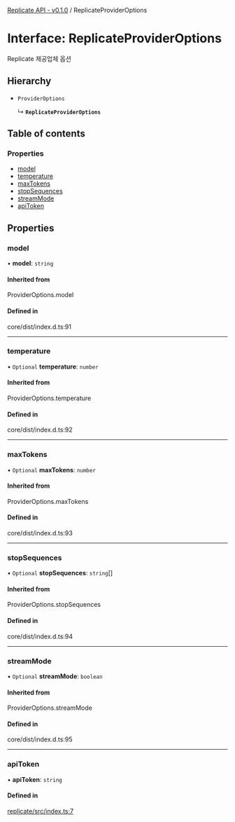 [Replicate API - v0.1.0](/robota/api-reference/replicate/) / ReplicateProviderOptions

# Interface: ReplicateProviderOptions

Replicate 제공업체 옵션

## Hierarchy

- `ProviderOptions`

  ↳ **`ReplicateProviderOptions`**

## Table of contents

### Properties

- [model](/robota/api-reference/replicate/interfaces/ReplicateProviderOptions#model)
- [temperature](/robota/api-reference/replicate/interfaces/ReplicateProviderOptions#temperature)
- [maxTokens](/robota/api-reference/replicate/interfaces/ReplicateProviderOptions#maxtokens)
- [stopSequences](/robota/api-reference/replicate/interfaces/ReplicateProviderOptions#stopsequences)
- [streamMode](/robota/api-reference/replicate/interfaces/ReplicateProviderOptions#streammode)
- [apiToken](/robota/api-reference/replicate/interfaces/ReplicateProviderOptions#apitoken)

## Properties

### <a id="model" name="model"></a> model

• **model**: `string`

#### Inherited from

ProviderOptions.model

#### Defined in

core/dist/index.d.ts:91

___

### <a id="temperature" name="temperature"></a> temperature

• `Optional` **temperature**: `number`

#### Inherited from

ProviderOptions.temperature

#### Defined in

core/dist/index.d.ts:92

___

### <a id="maxtokens" name="maxtokens"></a> maxTokens

• `Optional` **maxTokens**: `number`

#### Inherited from

ProviderOptions.maxTokens

#### Defined in

core/dist/index.d.ts:93

___

### <a id="stopsequences" name="stopsequences"></a> stopSequences

• `Optional` **stopSequences**: `string`[]

#### Inherited from

ProviderOptions.stopSequences

#### Defined in

core/dist/index.d.ts:94

___

### <a id="streammode" name="streammode"></a> streamMode

• `Optional` **streamMode**: `boolean`

#### Inherited from

ProviderOptions.streamMode

#### Defined in

core/dist/index.d.ts:95

___

### <a id="apitoken" name="apitoken"></a> apiToken

• **apiToken**: `string`

#### Defined in

[replicate/src/index.ts:7](https://github.com/robotaio/robota/blob/main/packages/replicate/src/index.ts#L7)
